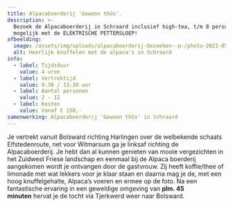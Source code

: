 ```yaml
---
title: Alpacaboerderij 'Gewoon thûs'.
description: >-
  Bezoek de Alpacaboerderij in Schraard inclusief high-tea, t/m 8 personen ook
  mogelijk met de ELEKTRISCHE PETTERSLOEP!
afbeelding:
  image: /assets/img/uploads/alpacaboerderij-bezoeken--p-/photo-2021-05-19-07-29-54.jpg
  alt: Heerlijk knuffelen met de alpaca's in Schraard
info:
  - label: Tijdsduur
    value: 4 uren
  - label: Vertrektijd
    value: 9.30 / 13.30 uur
  - label: Aantal personen
    value: 2 - 12
  - label: Kosten
    value: Vanaf € 150,-
samenwerking: Alpacaboerderij 'Gewoon thûs' in Schraard
---
```


Je vertrekt vanuit Bolsward richting Harlingen over de welbekende schaats Elfstedenroute, net voor Witmarsum ga je linksaf richting de Alpacaboerderij. Je hebt dan al kunnen genieten van mooie vergezichten in het Zuidwest Friese landschap en eenmaal bij de Alpaca boerderij aangekomen wordt je ontvangen door de gastvrouw. Zij heeft koffie/thee of limonade met wat lekkers voor je klaar staan en daarna mag je de, met een hoog knuffelgehalte, Alpaca’s voeren en ermee op de foto. Na een fantastische ervaring in een geweldige omgeving van **plm. 45 minuten**&nbsp;hervat je de tocht via Tjerkwerd weer naar Bolsward.

&nbsp;
